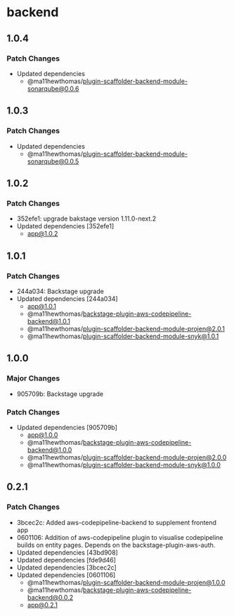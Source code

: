 # backend

## 1.0.4

### Patch Changes

- Updated dependencies
  - @ma11hewthomas/plugin-scaffolder-backend-module-sonarqube@0.0.6

## 1.0.3

### Patch Changes

- Updated dependencies
  - @ma11hewthomas/plugin-scaffolder-backend-module-sonarqube@0.0.5

## 1.0.2

### Patch Changes

- 352efe1: upgrade bakstage version 1.11.0-next.2
- Updated dependencies [352efe1]
  - app@1.0.2

## 1.0.1

### Patch Changes

- 244a034: Backstage upgrade
- Updated dependencies [244a034]
  - app@1.0.1
  - @ma11hewthomas/backstage-plugin-aws-codepipeline-backend@1.0.1
  - @ma11hewthomas/plugin-scaffolder-backend-module-projen@2.0.1
  - @ma11hewthomas/plugin-scaffolder-backend-module-snyk@1.0.1

## 1.0.0

### Major Changes

- 905709b: Backstage upgrade

### Patch Changes

- Updated dependencies [905709b]
  - app@1.0.0
  - @ma11hewthomas/backstage-plugin-aws-codepipeline-backend@1.0.0
  - @ma11hewthomas/plugin-scaffolder-backend-module-projen@2.0.0
  - @ma11hewthomas/plugin-scaffolder-backend-module-snyk@1.0.0

## 0.2.1

### Patch Changes

- 3bcec2c: Added aws-codepipeline-backend to supplement frontend app
- 0601106: Addition of aws-codepipeline plugin to visualise codepipeline builds on entity pages. Depends on the backstage-plugin-aws-auth.
- Updated dependencies [43bd908]
- Updated dependencies [fde9d46]
- Updated dependencies [3bcec2c]
- Updated dependencies [0601106]
  - @ma11hewthomas/plugin-scaffolder-backend-module-projen@1.0.0
  - @ma11hewthomas/backstage-plugin-aws-codepipeline-backend@0.0.2
  - app@0.2.1
